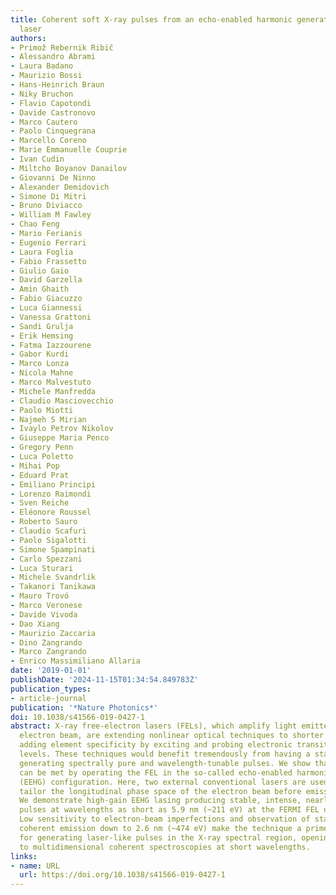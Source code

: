 ```yaml
---
title: Coherent soft X-ray pulses from an echo-enabled harmonic generation free-electron
  laser
authors:
- Primož Rebernik Ribič
- Alessandro Abrami
- Laura Badano
- Maurizio Bossi
- Hans-Heinrich Braun
- Niky Bruchon
- Flavio Capotondi
- Davide Castronovo
- Marco Cautero
- Paolo Cinquegrana
- Marcello Coreno
- Marie Emmanuelle Couprie
- Ivan Cudin
- Miltcho Boyanov Danailov
- Giovanni De Ninno
- Alexander Demidovich
- Simone Di Mitri
- Bruno Diviacco
- William M Fawley
- Chao Feng
- Mario Ferianis
- Eugenio Ferrari
- Laura Foglia
- Fabio Frassetto
- Giulio Gaio
- David Garzella
- Amin Ghaith
- Fabio Giacuzzo
- Luca Giannessi
- Vanessa Grattoni
- Sandi Grulja
- Erik Hemsing
- Fatma Iazzourene
- Gabor Kurdi
- Marco Lonza
- Nicola Mahne
- Marco Malvestuto
- Michele Manfredda
- Claudio Masciovecchio
- Paolo Miotti
- Najmeh S Mirian
- Ivaylo Petrov Nikolov
- Giuseppe Maria Penco
- Gregory Penn
- Luca Poletto
- Mihai Pop
- Eduard Prat
- Emiliano Principi
- Lorenzo Raimondi
- Sven Reiche
- Eléonore Roussel
- Roberto Sauro
- Claudio Scafuri
- Paolo Sigalotti
- Simone Spampinati
- Carlo Spezzani
- Luca Sturari
- Michele Svandrlik
- Takanori Tanikawa
- Mauro Trovó
- Marco Veronese
- Davide Vivoda
- Dao Xiang
- Maurizio Zaccaria
- Dino Zangrando
- Marco Zangrando
- Enrico Massimiliano Allaria
date: '2019-01-01'
publishDate: '2024-11-15T01:34:54.849783Z'
publication_types:
- article-journal
publication: '*Nature Photonics*'
doi: 10.1038/s41566-019-0427-1
abstract: X-ray free-electron lasers (FELs), which amplify light emitted by a relativistic
  electron beam, are extending nonlinear optical techniques to shorter wavelengths,
  adding element specificity by exciting and probing electronic transitions from core
  levels. These techniques would benefit tremendously from having a stable FEL source,
  generating spectrally pure and wavelength-tunable pulses. We show that such requirements
  can be met by operating the FEL in the so-called echo-enabled harmonic generation
  (EEHG) configuration. Here, two external conventional lasers are used to precisely
  tailor the longitudinal phase space of the electron beam before emission of X-rays.
  We demonstrate high-gain EEHG lasing producing stable, intense, nearly fully coherent
  pulses at wavelengths as short as 5.9 nm (~211 eV) at the FERMI FEL user facility.
  Low sensitivity to electron-beam imperfections and observation of stable, narrow-band,
  coherent emission down to 2.6 nm (~474 eV) make the technique a prime candidate
  for generating laser-like pulses in the X-ray spectral region, opening the door
  to multidimensional coherent spectroscopies at short wavelengths.
links:
- name: URL
  url: https://doi.org/10.1038/s41566-019-0427-1
---
```

